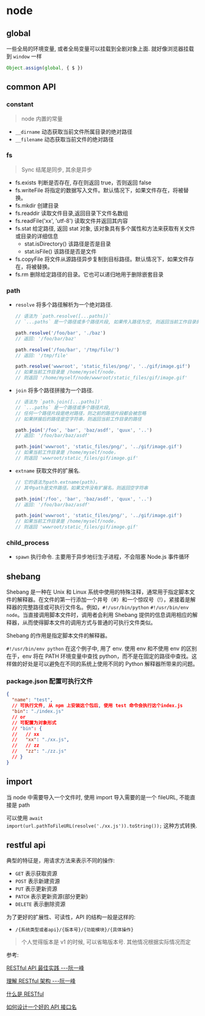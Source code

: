 # node

## global

一些全局的环境变量, 或者全局变量可以挂载到全剧对象上面. 就好像浏览器挂载到 `window` 一样

```Typescript
Object.assign(global, { $ })
```

## common API

### constant

> node 内置的常量

- `__dirname` 动态获取当前文件所属目录的绝对路径
- `__filename` 动态获取当前文件的绝对路径

### fs

> Sync 结尾是同步, 其余是异步

- fs.exists 判断是否存在, 存在则返回 true，否则返回 false
- fs.writeFile 将指定的数据写入文件。默认情况下，如果文件存在，将被替换。
- fs.mkdir 创建目录
- fs.readdir 读取文件目录,返回目录下文件名数组
- fs.readFile('xx', 'utf-8') 读取文件并返回其内容
- fs.stat 给定路径, 返回 stat 对象, 该对象具有多个属性和方法来获取有关文件或目录的详细信息
  - stat.isDirectory() 该路径是否是目录
  - stat.isFile() 该路径是否是文件
- fs.copyFile 将文件从源路径异步复制到目标路径。默认情况下，如果文件存在，将被替换。
- fs.rm 删除给定路径的目录。它也可以递归地用于删除嵌套目录

### path

- `resolve` 将多个路径解析为一个绝对路径.

  ```js
  // 语法为 `path.resolve([...paths])`
  // `...paths` 是一个路径或多个路径片段, 如果传入路径为空, 则返回当前工作目录的绝对路径

  path.resolve('/foo/bar', './baz')
  // 返回: '/foo/bar/baz'
  
  path.resolve('/foo/bar', '/tmp/file/')
  // 返回: '/tmp/file'
  
  path.resolve('wwwroot', 'static_files/png/', '../gif/image.gif')
  // 如果当前工作目录是 /home/myself/node，
  // 则返回 '/home/myself/node/wwwroot/static_files/gif/image.gif'
  ```

- `join` 将多个路径拼接为一个路径.

  ```js
  // 语法为 `path.join([...paths])`
  // `...paths` 是一个路径或多个路径片段,
  // 任何一个路径片段是绝对路径，则之前的路径片段都会被忽略
  // 如果拼接后的路径是空字符串，则返回当前工作目录的路径

  path.join('/foo', 'bar', 'baz/asdf', 'quux', '..')
  // 返回: '/foo/bar/baz/asdf'
  
  path.join('wwwroot', 'static_files/png/', '../gif/image.gif')
  // 如果当前工作目录是 /home/myself/node，
  // 则返回 'wwwroot/static_files/gif/image.gif'
  ```

- `extname` 获取文件的扩展名.

  ```js
  // 它的语法为path.extname(path)。
  // 其中path是文件路径。如果文件没有扩展名，则返回空字符串

  path.join('/foo', 'bar', 'baz/asdf', 'quux', '..')
  // 返回: '/foo/bar/baz/asdf'
  
  path.join('wwwroot', 'static_files/png/', '../gif/image.gif')
  // 如果当前工作目录是 /home/myself/node，
  // 则返回 'wwwroot/static_files/gif/image.gif'
  ```

### child_process

- `spawn` 执行命令. 主要用于异步地衍生子进程，不会阻塞 Node.js 事件循环

## shebang

Shebang 是一种在 Unix 和 Linux 系统中使用的特殊注释，通常用于指定脚本文件的解释器。在文件的第一行添加一个井号（#）和一个惊叹号（!），紧接着是解释器的完整路径或可执行文件名。例如，`#!/usr/bin/python` `#!/usr/bin/env node`。当直接调用脚本文件时，调用者会利用 Shebang 提供的信息调用相应的解释器，从而使得脚本文件的调用方式与普通的可执行文件类似。

Shebang 的作用是指定脚本文件的解释器。

`#!/usr/bin/env python` 在这个例子中, 用了 env. 使用 env 和不使用 env 的区别在于，env 将在 PATH 环境变量中查找 python，而不是在固定的路径中查找。这样做的好处是可以避免在不同的系统上使用不同的 Python 解释器所带来的问题。

### package.json 配置可执行文件

```json
{
  "name": "test",
  // 可执行文件, 从 npm 上安装这个包后, 使用 test 命令会执行这个index.js
  "bin": "./index.js"
  // or
  // 可配置为对象形式
  // "bin": {
  //   // xx
  //   "xx": "./xx.js",
  //   // zz
  //   "zz": "./zz.js"
  // }
}
```

## import

当 node 中需要导入一个文件时, 使用 import 导入需要的是一个 fileURL, 不能直接是 path

可以使用 `await import(url.pathToFileURL(resolve('./xx.js')).toString());` 这种方式转换.

## restful api

典型的特征是，用请求方法来表示不同的操作:

- `GET` 表示获取资源
- `POST` 表示新建资源
- `PUT` 表示更新资源
- `PATCH` 表示更新资源(部分更新)
- `DELETE` 表示删除资源

为了更好的扩展性、可读性，API 的结构一般是这样的:

- `/{系统类型或者api}/{版本号}/{功能模块}/{具体操作}`

> 个人觉得版本是 v1 的时候, 可以省略版本号. 其他情况根据实际情况而定

参考:

[RESTful API 最佳实践 ---阮一峰](http://www.ruanyifeng.com/blog/2018/10/restful-api-best-practices.html)

[理解 RESTful 架构 ---阮一峰](http://www.ruanyifeng.com/blog/2011/09/restful.html)

[什么是 RESTful](https://easydoc.net/a/restful/)

[如何设计一个好的 API 接口名](https://easydoc.net/a/api-design/)
